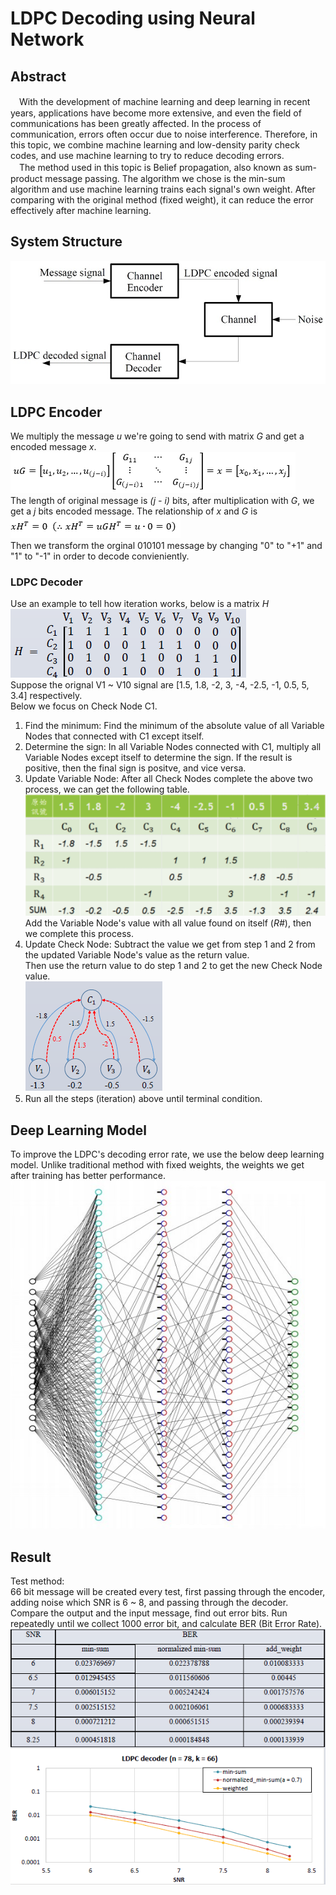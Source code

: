 # LDPC Decoding using Neural Network
## Abstract
　With the development of machine learning and deep learning in recent years, applications have become more extensive, and even the field of communications has been greatly affected. In the process of communication, errors often occur due to noise interference. Therefore, in this topic, we combine machine learning and low-density parity check codes, and use machine learning to try to reduce decoding errors.  
　The method used in this topic is Belief propagation, also known as sum-product message passing. The algorithm we chose is the min-sum algorithm and use machine learning trains each signal's own weight. After comparing with the original method (fixed weight), it can reduce the error effectively after machine learning.
## System Structure
![System Structure](./tmp/struct.jpg)
## LDPC Encoder
We multiply the message *u* we're going to send with matrix *G* and get a encoded message *x*.  
![Formula 1](./tmp/f1.png)  
The length of original message is *(j - i)* bits, after multiplication with *G*, we get a *j* bits encoded message. The relationship of *x* and *G* is
![Formula 2](./tmp/f2.png)  
Then we transform the orginal 010101 message by changing "0" to "+1" and "1" to "-1" in order to decode convieniently.
### LDPC Decoder
Use an example to tell how iteration works, below is a matrix *H*
![Matrix](./tmp/f3.png)  
Suppose the orignal V1 ~ V10 signal are [1.5, 1.8, -2, 3, -4, -2.5, -1, 0.5, 5, 3.4] respectively.  
Below we focus on Check Node C1.
1. Find the minimum: Find the minimum of the absolute value of all Variable Nodes that connected with C1 except itself.
2. Determine the sign: In all Variable Nodes connected with C1, multiply all Variable Nodes except itself to determine the sign. If the result is positive, then the final sign is positve, and vice versa.
3. Update Variable Node: After all Check Nodes complete the above two process, we can get the following table.  
![Table](./tmp/table.png)  
Add the Variable Node's value with all value found on itself (*R#*), then we complete this process.
4. Update Check Node: Subtract the value we get from step 1 and 2 from the updated Variable Node's value as the return value.  
Then use the return value to do step 1 and 2 to get the new Check Node value.  
![Check](./tmp/check.png)
5. Run all the steps (iteration) above until terminal condition.
## Deep Learning Model
To improve the LDPC's decoding error rate, we use the below deep learning model. Unlike traditional method with fixed weights, the weights we get after training has better performance.  
![Model](./tmp/model.jpg)
## Result
Test method:  
66 bit message will be created every test, first passing through the encoder, adding noise which SNR is 6 ~ 8, and passing through the decoder.  
Compare the output and the input message, find out error bits. Run repeatedly until we collect 1000 error bit, and calculate BER (Bit Error Rate).  
![Result](./tmp/result.png)
